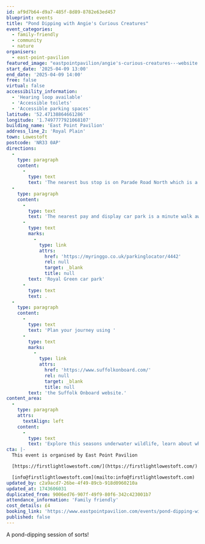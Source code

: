 ```yaml
---
id: af9d7b64-d9a7-485f-8d89-8782e63ed457
blueprint: events
title: "Pond Dipping with Angie's Curious Creatures"
event_categories:
  - family-friendly
  - community
  - nature
organisers:
  - east-point-pavilion
featured_image: "eastpointpavilion/angie's-curious-creatures---website.png"
start_date: '2025-04-09 13:00'
end_date: '2025-04-09 14:00'
free: false
virtual: false
accessibility_information:
  - 'Hearing loop available'
  - 'Accessible toilets'
  - 'Accessible parking spaces'
latitude: '52.47138864661286'
longitude: '1.7497777921068107'
building_name: 'East Point Pavilion'
address_line_2: 'Royal Plain'
town: Lowestoft
postcode: 'NR33 0AP'
directions:
  -
    type: paragraph
    content:
      -
        type: text
        text: 'The nearest bus stop is on Parade Road North which is a three minute walk from East Point Pavilion. There is a selection of buses which connect us to the town centre for example, No X2, X22 and 109.'
  -
    type: paragraph
    content:
      -
        type: text
        text: 'The nearest pay and display car park is a minute walk away at '
      -
        type: text
        marks:
          -
            type: link
            attrs:
              href: 'https://myringgo.co.uk/parkinglocator/4442'
              rel: null
              target: _blank
              title: null
        text: 'Royal Green car park'
      -
        type: text
        text: .
  -
    type: paragraph
    content:
      -
        type: text
        text: 'Plan your journey using '
      -
        type: text
        marks:
          -
            type: link
            attrs:
              href: 'https://www.suffolkonboard.com/'
              rel: null
              target: _blank
              title: null
        text: 'the Suffolk Onboard website.'
content_area:
  -
    type: paragraph
    attrs:
      textAlign: left
    content:
      -
        type: text
        text: 'Explore this seasons underwater wildlife, learn about what makes a good habitat for pond dwellers, meet and handle some curious crabby creatures, and settle down with a story to finish the session.'
cta: |-
  This event is organised by East Point Pavilion

  [https://firstlightlowestoft.com/](https://firstlightlowestoft.com/)

  [info@firstlightlowestoft.com](mailto:info@firstlightlowestoft.com)
updated_by: c2a9acd7-26be-4f49-89cb-918d0960210a
updated_at: 1743606031
duplicated_from: 9006ed76-907f-49f9-80f6-342c423001b7
attendance_information: 'Family friendly'
cost_details: £4
booking_link: 'https://www.eastpointpavilion.com/events/pond-dipping-with-angies-curious-creatures-2'
published: false
---
```

A pond-dipping session of sorts!